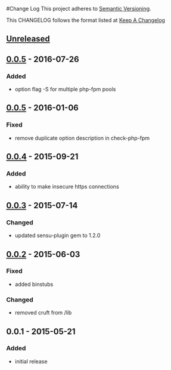 #Change Log
This project adheres to [Semantic Versioning](http://semver.org/).

This CHANGELOG follows the format listed at [Keep A Changelog](http://keepachangelog.com/)

## [Unreleased]

## [0.0.5] - 2016-07-26
### Added
- option flag -S for multiple php-fpm pools

## [0.0.5] - 2016-01-06
### Fixed
- remove duplicate option description in check-php-fpm

## [0.0.4] - 2015-09-21
### Added
- ability to make insecure https connections

## [0.0.3] - 2015-07-14
### Changed
- updated sensu-plugin gem to 1.2.0

## [0.0.2] - 2015-06-03
### Fixed
- added binstubs

### Changed
- removed cruft from /lib

## 0.0.1 - 2015-05-21
### Added
- initial release

[Unreleased]: https://github.com/sensu-plugins/sensu-plugins-php-fpm/compare/0.0.5...HEAD
[0.0.5]: https://github.com/sensu-plugins/sensu-plugins-php-fpm/compare/0.0.5...0.0.6
[0.0.5]: https://github.com/sensu-plugins/sensu-plugins-php-fpm/compare/0.0.4...0.0.5
[0.0.4]: https://github.com/sensu-plugins/sensu-plugins-php-fpm/compare/0.0.3...0.0.4
[0.0.3]: https://github.com/sensu-plugins/sensu-plugins-php-fpm/compare/0.0.2...0.0.3
[0.0.2]: https://github.com/sensu-plugins/sensu-plugins-php-fpm/compare/0.0.1...0.0.2
